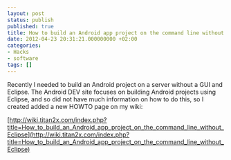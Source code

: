 ```yaml
---
layout: post
status: publish
published: true
title: How to build an Android app project on the command line without Eclipse
date: 2012-04-23 20:31:21.000000000 +02:00
categories:
- Hacks
- software
tags: []
---
```

Recently I needed to build an Android project on a server without a GUI and Eclipse. The Android DEV site focuses on building Android projects using Eclipse, and so did not have much information on how to do this, so I created added a new HOWTO page on my wiki:

[http://wiki.titan2x.com/index.php?title=How_to_build_an_Android_app_project_on_the_command_line_without_Eclipse](http://wiki.titan2x.com/index.php?title=How_to_build_an_Android_app_project_on_the_command_line_without_Eclipse)
